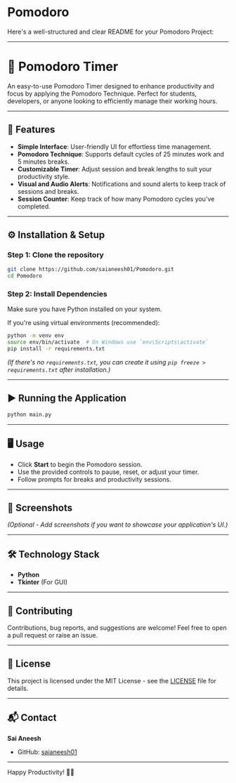 # Pomodoro

Here's a well-structured and clear README for your Pomodoro Project:  

---

# 🍅 Pomodoro Timer

An easy-to-use Pomodoro Timer designed to enhance productivity and focus by applying the Pomodoro Technique. Perfect for students, developers, or anyone looking to efficiently manage their working hours.

---

## 🚀 Features

- **Simple Interface**: User-friendly UI for effortless time management.
- **Pomodoro Technique**: Supports default cycles of 25 minutes work and 5 minutes breaks.
- **Customizable Timer**: Adjust session and break lengths to suit your productivity style.
- **Visual and Audio Alerts**: Notifications and sound alerts to keep track of sessions and breaks.
- **Session Counter**: Keep track of how many Pomodoro cycles you’ve completed.

---

## ⚙️ Installation & Setup

### Step 1: Clone the repository
```bash
git clone https://github.com/saianeesh01/Pomodoro.git
cd Pomodoro
```

### Step 2: Install Dependencies
Make sure you have Python installed on your system.

If you're using virtual environments (recommended):

```bash
python -m venv env
source env/bin/activate  # On Windows use `env\Scripts\activate`
pip install -r requirements.txt
```

*(If there's no `requirements.txt`, you can create it using `pip freeze > requirements.txt` after installation.)*

---

## ▶️ Running the Application

```bash
python main.py
```

---

## 🖥️ Usage

- Click **Start** to begin the Pomodoro session.
- Use the provided controls to pause, reset, or adjust your timer.
- Follow prompts for breaks and productivity sessions.

---

## 📸 Screenshots

*(Optional - Add screenshots if you want to showcase your application's UI.)*

---

## 🛠️ Technology Stack

- **Python**
- **Tkinter** (For GUI)

---

## 🤝 Contributing

Contributions, bug reports, and suggestions are welcome! Feel free to open a pull request or raise an issue.

---

## 📄 License

This project is licensed under the MIT License - see the [LICENSE](LICENSE) file for details.

---

## 📬 Contact

**Sai Aneesh**  
- GitHub: [saianeesh01](https://github.com/saianeesh01)  

---

Happy Productivity! 🍅🚀
